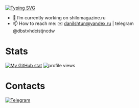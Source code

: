 <!--
**istillmissyou/istillmissyou** is a ✨ _special_ ✨ repository because its `README.md` (this file) appears on your GitHub profile.

Here are some ideas to get you started:

- 🔭 I’m currently working on ...
- 🌱 I’m currently learning ...
- 👯 I’m looking to collaborate on ...
- 🤔 I’m looking for help with ...
- 💬 Ask me about ...
- 📫 How to reach me: ...
- 😄 Pronouns: ...
- ⚡ Fun fact: ...
-->

[![Typing SVG](https://readme-typing-svg.herokuapp.com?font=Fira+Code&pause=1000&width=435&lines=Hi+there!;My+name+is+Danil+and+am+a+Python+developer)](https://git.io/typing-svg)

- 🔭 I’m currently working on shilomagazine.ru
- 📫 How to reach me: ✉️ danilshtun@yandex.ru | telegram @dbstvhdcistjncdw

<!-- [![Ashutosh's github activity graph](https://activity-graph.herokuapp.com/graph?username=istillmissyou&theme=gotham)](https://github.com/ashutosh00710/github-readme-activity-graph) -->
# Stats
[![My GitHub stat](https://github-readme-stats.vercel.app/api?username=istillmissyou)](https://github.com/istillmissyou/github-readme-stats)
![profile views](https://komarev.com/ghpvc/?username=istillmissyou)

# Contacts
[![Telegram](https://img.shields.io/badge/Telegram-2CA5E0?style=for-the-badge&logo=telegram&logoColor=white)](https://t.me/dbstvhdcistjncdw)
